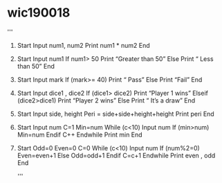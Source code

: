 # wic190018

'''
1.	Start
    Input num1, num2
    Print num1 * num2
End 


2.	Start
   Input num1
   If num1> 50
	Print “Greater than 50”
   Else 
	Print “ Less than 50”
End
3.	Start
    Input mark
    If (mark>= 40)
	Print “ Pass”
   Else 
	Print “Fail”
End
4.	Start 
    Input dice1 , dice2
    If (dice1> dice2)
	Print “Player 1 wins”
    Elseif (dice2>dice1)
	Print “Player 2 wins”
    Else 
	Print “ It’s a draw”
End 
5.	Start 
     Input side, height
     Peri = side+side+height+height
     Print peri
End 
6.	Start
    Input num
     C=1
      Min=num
      While (c<10)
	Input num
	If (min>num)
	    Min=num
	Endif
	C++
       Endwhile
Print min
End 

7.	Start
Odd=0
Even=0
C=0
While (c<10)
	Input num
	    If (num%2=0)
		Even=even+1
	    Else 
		Odd=odd+1
	   Endif 
	    C=c+1
Endwhile 
Print even , odd
End 

     '''


